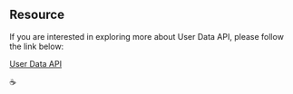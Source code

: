 ## Resource

If you are interested in exploring more about User Data API, please follow the link below:

[User Data API](https://user-data-api.fly.dev)

☕
